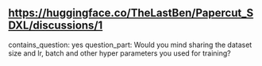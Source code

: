 ## https://huggingface.co/TheLastBen/Papercut_SDXL/discussions/1

contains_question: yes
question_part: Would you mind sharing the dataset size and lr, batch and other hyper parameters you used for training?